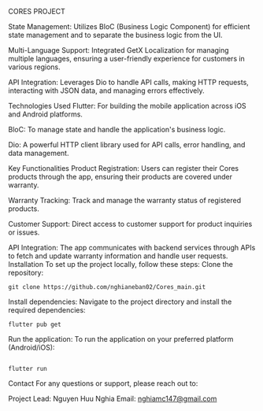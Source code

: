 CORES PROJECT


State Management: Utilizes BloC (Business Logic Component) for efficient state management and to separate the business logic from the UI.

Multi-Language Support: Integrated GetX Localization for managing multiple languages, ensuring a user-friendly experience for customers in various regions.

API Integration: Leverages Dio to handle API calls, making HTTP requests, interacting with JSON data, and managing errors effectively.

Technologies Used
Flutter: For building the mobile application across iOS and Android platforms.

BloC: To manage state and handle the application's business logic.


Dio: A powerful HTTP client library used for API calls, error handling, and data management.

Key Functionalities
Product Registration: Users can register their Cores products through the app, ensuring their products are covered under warranty.

Warranty Tracking: Track and manage the warranty status of registered products.

Customer Support: Direct access to customer support for product inquiries or issues.

API Integration: The app communicates with backend services through APIs to fetch and update warranty information and handle user requests.
Installation
To set up the project locally, follow these steps:
Clone the repository:
````
git clone https://github.com/nghianeban02/Cores_main.git
````

Install dependencies:
Navigate to the project directory and install the required dependencies:
````
flutter pub get
````

Run the application: To run the application on your preferred platform (Android/iOS):
````

flutter run
````


Contact
For any questions or support, please reach out to:

Project Lead: Nguyen Huu Nghia
Email: nghiamc147@gmail.com
